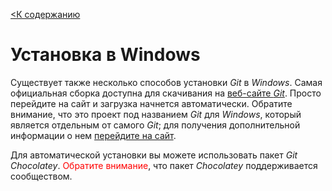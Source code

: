 [<К содержанию](./%D0%9F%D1%80%D0%BE%D1%87%D1%82%D0%B8.md)

# Установка в Windows

Существует также несколько способов установки *Git* в *Windows*. Самая официальная сборка доступна для скачивания на [веб-сайте *Git*](https://git-scm.com/download/win). Просто перейдите на сайт и загрузка начнется автоматически. Обратите внимание, что это проект под названием *Git* для *Windows*, который является отдельным от самого *Git*; для получения дополнительной информации о нем [перейдите на сайт](https://gitforwindows.org).

Для автоматической установки вы можете использовать пакет *Git Chocolatey*. <font color="red">Обратите внимание</font>, что пакет *Chocolatey* поддерживается сообществом.